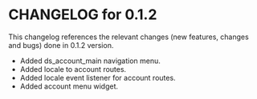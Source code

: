 # CHANGELOG for 0.1.2

This changelog references the relevant changes (new features, changes and bugs) done in 0.1.2 version.

  * Added ds_account_main navigation menu.
  * Added locale to account routes.
  * Added locale event listener for account routes.
  * Added account menu widget.
